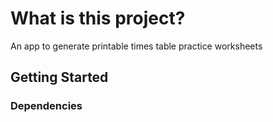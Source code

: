 # What is this project?
An app to generate printable times table practice worksheets

## Getting Started

### Dependencies
